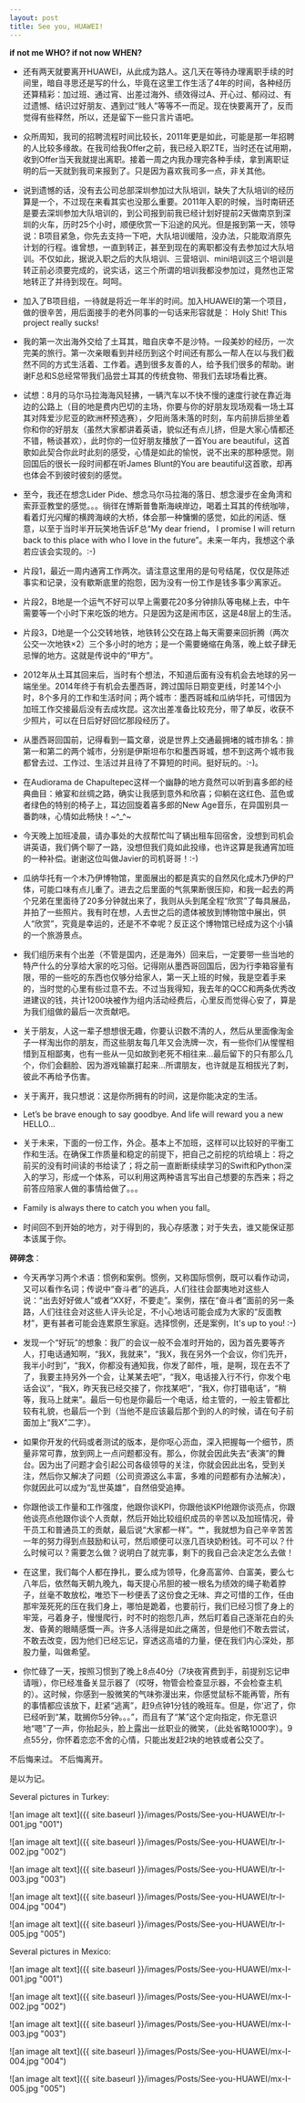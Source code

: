 ```yaml
---
layout: post
title: See you, HUAWEI!
---
```


**if not me WHO? if not now WHEN?**

* 还有两天就要离开HUAWEI，从此成为路人。这几天在等待办理离职手续的时间里，暗自寻思还是写的什么，毕竟在这里工作生活了4年的时间，各种经历还算精彩：加过班、通过宵、出差过海外、绩效得过A、开心过、郁闷过、有过遗憾、结识过好朋友、遇到过“贱人”等等不一而足。现在快要离开了，反而觉得有些释然，所以，还是留下一些只言片语吧。

* 众所周知，我司的招聘流程时间比较长，2011年更是如此，可能是那一年招聘的人比较多缘故。在我司给我Offer之前，我已经入职ZTE，当时还在试用期，收到Offer当天我就提出离职。接着一周之内我办理完各种手续，拿到离职证明的后一天就到我司来报到了。只是因为喜欢我司多一点，非关其他。

* 说到遗憾的话，没有去公司总部深圳参加过大队培训，缺失了大队培训的经历算是一个，不过现在来看其实也没那么重要。2011年入职的时候，当时南研还是要去深圳参加大队培训的，到公司报到前我已经计划好提前2天做南京到深圳的火车，历时25个小时，顺便欣赏一下沿途的风光。但是报到第一天，领导说：B项目紧急，你先去支持一下吧，大队培训缓陪，没办法，只能取消原先计划的行程。谁曾想，一直到转正，甚至到现在的离职都没有去参加过大队培训。不仅如此，据说入职之后的大队培训、三营培训、mini培训这三个培训是转正前必须要完成的，说实话，这三个所谓的培训我都没参加过，竟然也正常地转正了并待到现在。呵呵。

* 加入了B项目组，一待就是将近一年半的时间。加入HUAWEI的第一个项目，做的很辛苦，用后面接手的老外同事的一句话来形容就是： Holy Shit! This project really sucks!

* 我的第一次出海外交给了土耳其，暗自庆幸不是沙特。一段美妙的经历，一次完美的旅行。第一次亲眼看到并经历到这个时间还有那么一帮人在以与我们截然不同的方式生活着、工作着。遇到很多友善的人，给予我们很多的帮助。谢谢F总和S总经常带我们品尝土耳其的传统食物、带我们去球场看比赛。

* 试想：8月的马尔马拉海海风轻拂，一辆汽车以不快不慢的速度行驶在靠近海边的公路上（目的地是费内巴切的主场，你要与你的好朋友现场观看一场土耳其对阵爱沙尼亚的欧洲杯预选赛），夕阳尚落未落的时刻，车内前排后排坐着你和你的好朋友（虽然大家都讲着英语，貌似还有点儿挤，但是大家心情都还不错，畅谈甚欢），此时你的一位好朋友播放了一首You are beautiful，这首歌如此契合你此时此刻的感受，心情是如此的愉悦，说不出来的那种感觉。刚回国后的很长一段时间都在听James Blunt的You are beautiful这首歌，却再也体会不到彼时彼刻的感觉。

* 至今，我还在想念Lider Pide、想念马尔马拉海的落日、想念漫步在金角湾和索菲亚教堂的感觉。。。徜徉在博斯普鲁斯海峡岸边，喝着土耳其的传统咖啡，看着灯光闪耀的横跨海峡的大桥，体会那一种慵懒的感觉，如此的闲适、惬意，以至于当时半开玩笑地告诉F总“My dear friend， I promise I will return back to this place with who I love in the future”。未来一年内，我想这个承若应该会实现的。:-)

* 片段1，最近一周内通宵工作两次。请注意这里用的是句号结尾，仅仅是陈述事实和记录，没有歇斯底里的抱怨，因为没有一份工作是钱多事少离家近。

* 片段2，B地是一个运气不好可以早上需要花20多分钟排队等电梯上去，中午需要等一个小时下来吃饭的地方。只是因为这是闹市区，这是48层上的生活。

* 片段3，D地是一个公交转地铁，地铁转公交在路上每天需要来回折腾（两次公交一次地铁×2）三个多小时的地方；是一个需要蜷缩在角落，晚上蚊子肆无忌惮的地方。这就是传说中的“甲方”。

* 2012年从土耳其回来后，当时有个想法，不知道后面有没有机会去地球的另一端坐坐。2014年终于有机会去墨西哥，跨过国际日期变更线，时差14个小时，8个多月的工作和生活时间；两个城市：墨西哥城和瓜纳华托，可惜因为加班工作交接最后没有去成坎昆。这次出差准备比较充分，带了单反，收获不少照片，可以在日后好好回忆那段经历了。

* 从墨西哥回国前，记得看到一篇文章，说是世界上交通最拥堵的城市排名：排第一和第二的两个城市，分别是伊斯坦布尔和墨西哥城，想不到这两个城市我都曾去过、工作过、生活过并且待了不算短的时间。挺好玩的。:-)。

* 在Audiorama de Chapultepec这样一个幽静的地方竟然可以听到喜多郎的经典曲目：飨宴和丝绸之路，确实让我感到意外和欣喜；仰躺在这红色、蓝色或者绿色的特别的椅子上，耳边回旋着喜多郎的New Age音乐，在异国别具一番韵味，心情如此畅快！~^_^~

* 今天晚上加班凌晨，请办事处的大叔帮忙叫了辆出租车回宿舍，没想到司机会讲英语，我们俩个聊了一路，没想但我们竟如此投缘，也许这算是我通宵加班的一种补偿。谢谢这位叫做Javier的司机哥哥！:-)

* 瓜纳华托有一个木乃伊博物馆，里面展出的都是真实的自然风化成木乃伊的尸体，可能口味有点儿重了。进去之后里面的气氛果断很压抑，和我一起去的两个兄弟在里面待了20多分钟就出来了，我则从头到尾全程“欣赏”了每具展品，并拍了一些照片。我有时在想，人去世之后的遗体被放到博物馆中展出，供人“欣赏”，究竟是幸运的，还是不不幸呢？反正这个博物馆已经成为这个小镇的一个旅游景点。

* 我们组历来有个出差（不管是国内，还是海外）回来后，一定要带一些当地的特产什么的分享给大家的吃习俗。记得刚从墨西哥回国后，因为行李箱容量有限，带的一些吃的东西也仅够分给家人，第一天上班的时候，我是空着手来的，当时觉的心里有些过意不去。不过当我得知，我去年的QCC和两条优秀改进建议的钱，共计1200块被作为组内活动经费后，心里反而觉得心安了，算是为我们组做的最后一次贡献吧。

* 关于朋友，人这一辈子想想很无趣，你要认识数不清的人，然后从里面像淘金子一样淘出你的朋友，而这些朋友每几年又会洗牌一次，有一些你们从惺惺相惜到互相鄙夷，也有一些从一见如故到老死不相往来…最后留下的只有那么几个，你们会翻脸、因为游戏输赢打起来…所谓朋友，也许就是互相拔光了刺，彼此不再给予伤害。

* 关于离开，我只想说：这是你所拥有的时间，这是你能决定的生活。

* Let’s be brave enough to say goodbye. And life will reward you a new HELLO…

* 关于未来，下面的一份工作，外企。基本上不加班，这样可以比较好的平衡工作和生活。在确保工作质量和稳定的前提下，把自己之前挖的坑给填上：将之前买的没有时间读的书给读了；将之前一直断断续续学习的Swift和Python深入的学习，形成一个体系，可以利用这两种语言写出自己想要的东西来；将之前答应陪家人做的事情给做了。。。
  
* Family is always there to catch you when you fall。

* 时间回不到开始的地方，对于得到的，我心存感激；对于失去，谁又能保证那本该属于你。

**碎碎念**：

* 今天再学习两个术语：惯例和案例。惯例，又称国际惯例，既可以看作动词，又可以看作名词；传说中“奋斗者”的逃兵，人们往往会鄙夷地对这些人说：“出去好好做人”或者“XX好，不要走”。案例，摆在“奋斗者”面前的另一条路，人们往往会对这些人评头论足，不小心地话可能会成为大家的“反面教材”，更有甚者可能会连累原生家庭。选择惯例，还是案例，It's up to you! :-)

* 发现一个“好玩”的想象：我厂的会议一般不会准时开始的，因为首先要等齐人，打电话通知啊，“我X，我就来”，“我X，我在另外一个会议，你们先开，我半小时到”，“我X，你都没有通知我，你发了邮件，哦，是啊，现在去不了了，我要主持另外一个会，让某某去吧”，“我X，电话接入行不行，你发个电话会议”，“我X，昨天我已经交接了，你找某吧”，“我X，你打错电话”，“稍等，我马上就来”。最后一句也是你最后一个电话，给主管的，一般主管都比较有礼貌，也最后一个到（当他不是应该最后那个到的人的时候，请在句子前面加上“我X”二字）。

* 如果你开发的代码或者测试的版本，是你呕心沥血，深入把握每一个细节，质量非常可靠，放到网上一点问题都没有。那么，你就会因此失去“表演”的舞台。因为出了问题才会引起公司各级领导的关注，你就会因此出名，受到关注，然后你又解决了问题（公司资源这么丰富，多难的问题都有办法解决），你就因此可以成为“乱世英雄”，自然倍受追捧。

* 你跟他谈工作量和工作强度，他跟你谈KPI，你跟他谈KPI他跟你谈亮点，你跟他谈亮点他跟你谈个人贡献，然后开始比较组织成员的辛苦以及加班情况，骨干员工和普通员工的贡献，最后说“大家都一样”。艹，我就想为自己辛辛苦苦一年的努力得到点鼓励和认可，然后顺便可以涨几百块奶粉钱。可不可以？什么时候可以？需要怎么做？说明白了就完事，剩下的我自己会决定怎么去做！

* 在这里，我们每个人都在挣扎，要么成为领导，化身高富帅、白富美，要么七八年后，依然每天朝九晚九，每天提心吊胆的被一根名为绩效的绳子勒着脖子，丝毫不敢放松，唯恐下一秒便丢了这份食之无味、弃之可惜的工作，任由那牢笼死死的压在我们身上，哪怕是跪着，也要前行，我们已经习惯了身上的牢笼，弓着身子，慢慢爬行，时不时的抱怨几声，然后盯着自己逐渐花白的头发、昏黄的眼睛感慨一声。许多人活得是如此之痛苦，但是他们不敢去尝试，不敢去改变，因为他们已经忘记，穿透这高墙的力量，便在我们内心深处，那股力量，叫做希望。

* 你忙碌了一天，按照习惯到了晚上8点40分（7块夜宵费到手，前提别忘记申请哦），你已经准备关显示器了（哎呀，物管会检查显示器，不会检查主机的）。这时候，你感到一股微笑的气味弥漫出来，你感觉鼠标不能再管，所有的事情都应该放下，赶紧“逃离”，赶9点钟1分钱的晚班车。但是，你'迟了，你已经听到“某，耽搁你5分钟。。。”，而且有了“某”这个定向指定，你无意识地“嗯”了一声，你抬起头，脸上露出一丝职业的微笑，（此处省略1000字）。9点55分，你怀着恋恋不舍的心情，只能出发赶2块的地铁或者公交了。

不后悔来过。
不后悔离开。

是以为记。

Several pictures in Turkey: 

![an image alt text]({{ site.baseurl }}/images/Posts/See-you-HUAWEI/tr-I-001.jpg "001")

![an image alt text]({{ site.baseurl }}/images/Posts/See-you-HUAWEI/tr-I-002.jpg "002")

![an image alt text]({{ site.baseurl }}/images/Posts/See-you-HUAWEI/tr-I-003.jpg "003")

![an image alt text]({{ site.baseurl }}/images/Posts/See-you-HUAWEI/tr-I-004.jpg "004")

![an image alt text]({{ site.baseurl }}/images/Posts/See-you-HUAWEI/tr-I-005.jpg "005")


Several pictures in Mexico: 

![an image alt text]({{ site.baseurl }}/images/Posts/See-you-HUAWEI/mx-I-001.jpg "001")

![an image alt text]({{ site.baseurl }}/images/Posts/See-you-HUAWEI/mx-I-002.jpg "002")

![an image alt text]({{ site.baseurl }}/images/Posts/See-you-HUAWEI/mx-I-003.jpg "003")

![an image alt text]({{ site.baseurl }}/images/Posts/See-you-HUAWEI/mx-I-004.jpg "004")

![an image alt text]({{ site.baseurl }}/images/Posts/See-you-HUAWEI/mx-I-005.jpg "005")